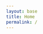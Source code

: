 ```yaml
---
layout: base
title: Home
permalink: /
---
```


<meta http-equiv="refresh" content="10;url='/archive'" />
<link href="/assets/stylesheets/typed.css" rel="stylesheet" />
<script src="/assets/javascripts/typed.js"></script>
<script>
$(function(){
  $("#typed > h1 > span").typed({
      strings: ["Read, Think, Make", "Happy Coding!"],
      typeSpeed: 20,
      backDelay: 2500,
      backSpeed: 0,
      callback: function(){
      }
  });
})
</script>
<div id="typed" class="text-center">
  <h1><span/></h1>
</div>
